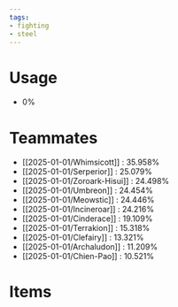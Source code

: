 ```yaml
---
tags:
- fighting
- steel
---
```

# Usage
- 0%
# Teammates
- [[2025-01-01/Whimsicott]] : 35.958%
- [[2025-01-01/Serperior]] : 25.079%
- [[2025-01-01/Zoroark-Hisui]] : 24.498%
- [[2025-01-01/Umbreon]] : 24.454%
- [[2025-01-01/Meowstic]] : 24.446%
- [[2025-01-01/Incineroar]] : 24.216%
- [[2025-01-01/Cinderace]] : 19.109%
- [[2025-01-01/Terrakion]] : 15.318%
- [[2025-01-01/Clefairy]] : 13.321%
- [[2025-01-01/Archaludon]] : 11.209%
- [[2025-01-01/Chien-Pao]] : 10.521%
# Items